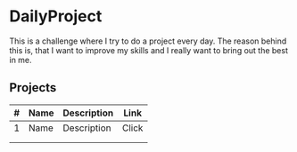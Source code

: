 # DailyProject

This is a challenge where I try to do a project every day. The reason behind this is, that I want to improve my skills and I really want to bring out the best in me.

## Projects

| #  |  Name | Description  |  Link |
|----|-------|--------------|-------|
| 1   |   Name    |     Description         |   Click    |
|    |       |              |       |
|    |       |              |       |
